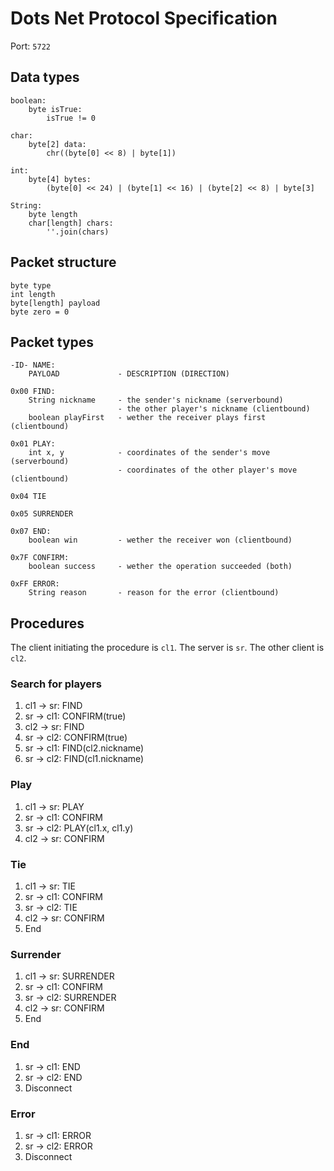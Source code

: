 # Dots Net Protocol Specification
Port: `5722`
## Data types
    boolean:
        byte isTrue:
            isTrue != 0

    char:
        byte[2] data:
            chr((byte[0] << 8) | byte[1])

    int:
        byte[4] bytes:
            (byte[0] << 24) | (byte[1] << 16) | (byte[2] << 8) | byte[3]

    String:
        byte length
        char[length] chars:
            ''.join(chars)

## Packet structure
    byte type
    int length
    byte[length] payload
    byte zero = 0

## Packet types
    -ID- NAME:
        PAYLOAD             - DESCRIPTION (DIRECTION)

    0x00 FIND:
        String nickname     - the sender's nickname (serverbound)
                            - the other player's nickname (clientbound)
        boolean playFirst   - wether the receiver plays first (clientbound)

    0x01 PLAY:
        int x, y            - coordinates of the sender's move (serverbound)
                            - coordinates of the other player's move (clientbound)

    0x04 TIE

    0x05 SURRENDER

    0x07 END:
        boolean win         - wether the receiver won (clientbound)

    0x7F CONFIRM:
        boolean success     - wether the operation succeeded (both)

    0xFF ERROR:
        String reason       - reason for the error (clientbound)

## Procedures
The client initiating the procedure is `cl1`.
The server is `sr`.
The other client is `cl2`.

### Search for players
1. cl1 -> sr: FIND
2. sr -> cl1: CONFIRM(true)
3. cl2 -> sr: FIND
4. sr -> cl2: CONFIRM(true)
5. sr -> cl1: FIND(cl2.nickname)
6. sr -> cl2: FIND(cl1.nickname)

### Play
1. cl1 -> sr: PLAY
2. sr -> cl1: CONFIRM
3. sr -> cl2: PLAY(cl1.x, cl1.y)
4. cl2 -> sr: CONFIRM

### Tie
1. cl1 -> sr: TIE
2. sr -> cl1: CONFIRM
3. sr -> cl2: TIE
4. cl2 -> sr: CONFIRM
5. End

### Surrender
1. cl1 -> sr: SURRENDER
2. sr -> cl1: CONFIRM
3. sr -> cl2: SURRENDER
4. cl2 -> sr: CONFIRM
5. End

### End
1. sr -> cl1: END
2. sr -> cl2: END
3. Disconnect

### Error
1. sr -> cl1: ERROR
2. sr -> cl2: ERROR
3. Disconnect